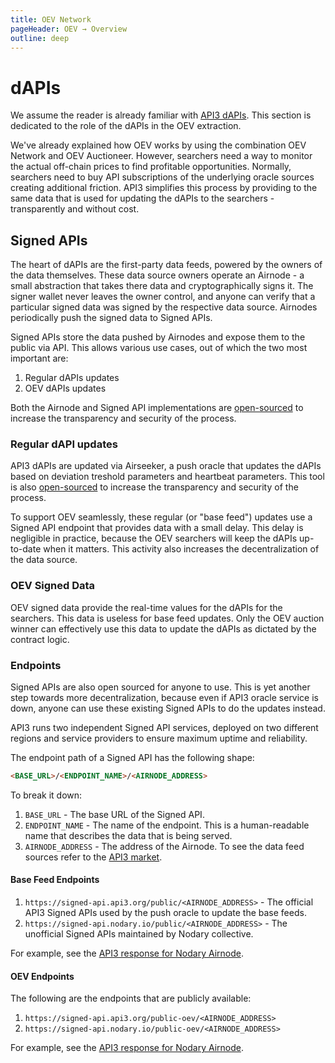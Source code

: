 ```yaml
---
title: OEV Network
pageHeader: OEV → Overview
outline: deep
---
```


<PageHeader/>

# dAPIs

We assume the reader is already familiar with [API3 dAPIs](/dapis/). This
section is dedicated to the role of the dAPIs in the OEV extraction.

We've already explained how OEV works by using the combination OEV Network and
OEV Auctioneer. However, searchers need a way to monitor the actual off-chain
prices to find profitable opportunities. Normally, searchers need to buy API
subscriptions of the underlying oracle sources creating additional friction.
API3 simplifies this process by providing to the same data that is used for
updating the dAPIs to the searchers - transparently and without cost.

## Signed APIs

<!-- TODO: This should be moved to the dAPIs docs. This OEV dAPIs section should just link there. -->

The heart of dAPIs are the first-party data feeds, powered by the owners of the
data themselves. These data source owners operate an Airnode - a small
abstraction that takes there data and cryptographically signs it. The signer
wallet never leaves the owner control, and anyone can verify that a particular
signed data was signed by the respective data source. Airnodes periodically push
the signed data to Signed APIs.

Signed APIs store the data pushed by Airnodes and expose them to the public via
API. This allows various use cases, out of which the two most important are:

1. Regular dAPIs updates
2. OEV dAPIs updates

Both the Airnode and Signed API implementations are
[open-sourced](https://github.com/api3dao/signed-api) to increase the
transparency and security of the process.

### Regular dAPI updates

<!-- TODO: This should be moved to the dAPIs docs. This OEV dAPIs section should just link there. -->

API3 dAPIs are updated via Airseeker, a push oracle that updates the dAPIs based
on deviation treshold parameters and heartbeat parameters. This tool is also
[open-sourced](https://github.com/api3dao/airseeker) to increase the
transparency and security of the process.

To support OEV seamlessly, these regular (or "base feed") updates use a Signed
API endpoint that provides data with a small delay. This delay is negligible in
practice, because the OEV searchers will keep the dAPIs up-to-date when it
matters. This activity also increases the decentralization of the data source.

<!-- TODO: Shall we mention the delay explicitly? -->

### OEV Signed Data

OEV signed data provide the real-time values for the dAPIs for the searchers.
This data is useless for base feed updates. Only the OEV auction winner can
effectively use this data to update the dAPIs as dictated by the contract logic.

### Endpoints

Signed APIs are also open sourced for anyone to use. This is yet another step
towards more decentralization, because even if API3 oracle service is down,
anyone can use these existing Signed APIs to do the updates instead.

API3 runs two independent Signed API services, deployed on two different regions
and service providers to ensure maximum uptime and reliability.

The endpoint path of a Signed API has the following shape:

```md
<BASE_URL>/<ENDPOINT_NAME>/<AIRNODE_ADDRESS>
```

To break it down:

1. `BASE_URL` - The base URL of the Signed API.
2. `ENDPOINT_NAME` - The name of the endpoint. This is a human-readable name
   that describes the data that is being served.
3. `AIRNODE_ADDRESS` - The address of the Airnode. To see the data feed sources
   refer to the [API3 market](https://market.api3.org).

#### Base Feed Endpoints

1. `https://signed-api.api3.org/public/<AIRNODE_ADDRESS>` - The official API3
   Signed APIs used by the push oracle to update the base feeds.
2. `https://signed-api.nodary.io/public/<AIRNODE_ADDRESS>` - The unofficial
   Signed APIs maintained by Nodary collective.

For example, see the
[API3 response for Nodary Airnode](https://signed-api.api3.org/public/0xc52EeA00154B4fF1EbbF8Ba39FDe37F1AC3B9Fd4).

#### OEV Endpoints

The following are the endpoints that are publicly available:

1. `https://signed-api.api3.org/public-oev/<AIRNODE_ADDRESS>`
2. `https://signed-api.nodary.io/public-oev/<AIRNODE_ADDRESS>`

For example, see the
[API3 response for Nodary Airnode](https://signed-api.api3.org/public-oev/0xc52EeA00154B4fF1EbbF8Ba39FDe37F1AC3B9Fd4).

